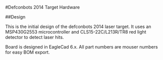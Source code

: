 #Defconbots 2014 Target Hardware

##Design

This is the initial design of the defconbots 2014 laser target. It uses an MSP430G2553 microcontroller and CLS15-22C/L213R/TR8 red light detector to detect laser hits.

Board is designed in EagleCad 6.x. All part numbers are mouser numbers for easy BOM export.
